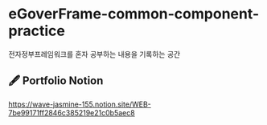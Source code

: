 # eGoverFrame-common-component-practice

전자정부프레임워크를 혼자 공부하는 내용을 기록하는 공간

🖋 Portfolio Notion
---
https://wave-jasmine-155.notion.site/WEB-7be99171ff2846c385219e21c0b5aec8
